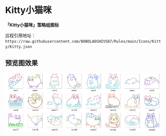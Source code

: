 # Kitty小猫咪

**「Kitty小猫咪」策略组图标**




远程引用地址：`https://raw.githubusercontent.com/BOBOLAOSHIV587/Rules/main/Icons/Kitty/Kitty.json`




## 预览图效果
![markdown](https://raw.githubusercontent.com/BOBOLAOSHIV587/Rules/main/Icons/Kitty/Image/Preview.png)
